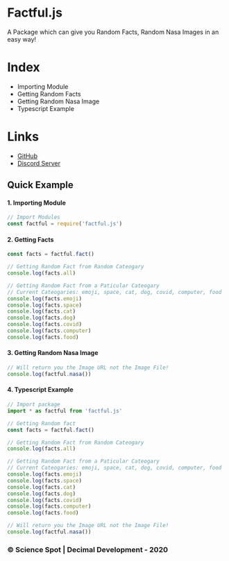 # Factful.js
A Package which can give you Random Facts, Random Nasa Images in an easy way!

# Index
- Importing Module
- Getting Random Facts
- Getting Random Nasa Image
- Typescript Example

# Links
- [GitHub](https://github.com/Scientific-Guy)
- [Discord Server](https://discord.gg/FrduEZd)

## Quick Example
#### 1. Importing Module
```js 
// Import Modules
const factful = require('factful.js')
```

#### 2. Getting Facts
```js 
const facts = factful.fact()

// Getting Random Fact from Random Cateogary
console.log(facts.all)

// Getting Random Fact from a Paticular Cateogary
// Current Cateogaries: emoji, space, cat, dog, covid, computer, food
console.log(facts.emoji)
console.log(facts.space)
console.log(facts.cat)
console.log(facts.dog)
console.log(facts.covid)
console.log(facts.computer)
console.log(facts.food)
```

#### 3. Getting Random Nasa Image
```js 
// Will return you the Image URL not the Image File!
console.log(factful.nasa())
```

#### 4. Typescript Example
```ts
// Import package
import * as factful from 'factful.js'

// Getting Random fact
const facts = factful.fact()

// Getting Random Fact from Random Cateogary
console.log(facts.all)

// Getting Random Fact from a Paticular Cateogary
// Current Cateogaries: emoji, space, cat, dog, covid, computer, food
console.log(facts.emoji)
console.log(facts.space)
console.log(facts.cat)
console.log(facts.dog)
console.log(facts.covid)
console.log(facts.computer)
console.log(facts.food)

// Will return you the Image URL not the Image File!
console.log(factful.nasa())
```

### © Science Spot | Decimal Development - 2020
